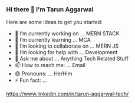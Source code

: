 ### Hi there 👋 I'm Tarun Aggarwal


Here are some ideas to get you started:

- 🔭 I’m currently working on ... MERN STACK
- 🌱 I’m currently learning ... MCA
- 👯 I’m looking to collaborate on ... MERN JS
- 🤔 I’m looking for help with ... Development
- 💬 Ask me about ... Anything Tech Related Stuff
- 📫 How to reach me: ... Email 
- 😄 Pronouns: ... He/Him
- ⚡ Fun fact: ...

https://www.linkedin.com/in/tarun-aggarwal-tech/
